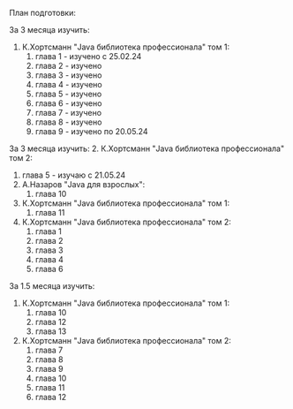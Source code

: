 План подготовки:

За 3 месяца изучить:
1. К.Хортсманн "Java библиотека профессионала" том 1:
   1. глава 1 - изучено с 25.02.24
   2. глава 2 - изучено
   3. глава 3 - изучено
   4. глава 4 - изучено
   5. глава 5 - изучено
   6. глава 6 - изучено
   7. глава 7 - изучено
   8. глава 8 - изучено
   9. глава 9 - изучено по 20.05.24

За 3 месяца изучить:
2. К.Хортсманн "Java библиотека профессионала" том 2:
   1. глава 5 - изучаю с 21.05.24
3. А.Назаров "Java для взрослых":
   1. глава 10
4. К.Хортсманн "Java библиотека профессионала" том 1:
   1. глава 11
5. К.Хортсманн "Java библиотека профессионала" том 2:
   1. глава 1
   2. глава 2
   3. глава 3
   4. глава 4
   5. глава 6

За 1.5 месяца изучить:
1. К.Хортсманн "Java библиотека профессионала" том 1:
   1. глава 10
   2. глава 12
   3. глава 13
2. К.Хортсманн "Java библиотека профессионала" том 2:
   1. глава 7
   2. глава 8
   3. глава 9
   4. глава 10
   5. глава 11
   6. глава 12


